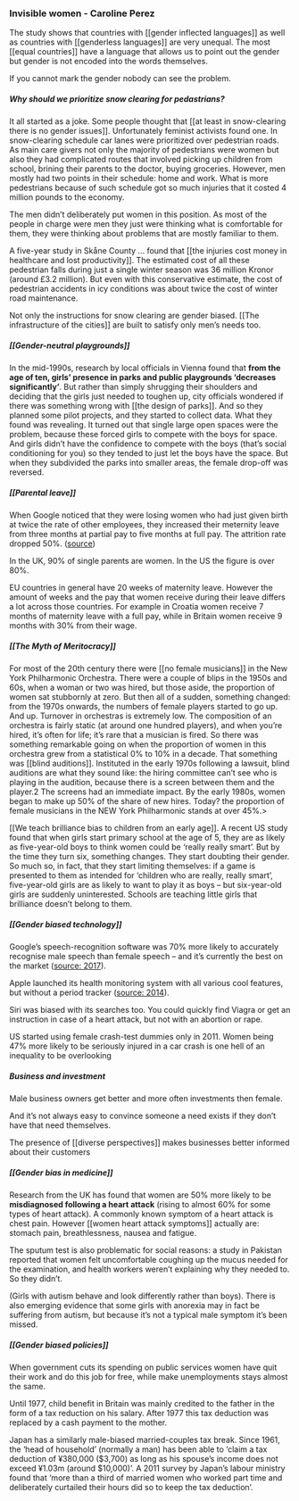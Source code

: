 ### Invisible women - Caroline Perez

The study shows that countries with [[gender inflected languages]] as well as countries with [[genderless languages]] are very unequal. The most [[equal countries]] have a language that allows us to point out the gender but gender is not encoded into the words themselves.

If you cannot mark the gender nobody can see the problem.


##### Why should we prioritize snow clearing for pedastrians?
It all started as a joke. Some people thought that [[at least in snow-clearing there is no gender issues]]. Unfortunately feminist activists found one. In snow-clearing schedule car lanes were prioritized over pedestrian roads. As main care givers not only the majority of pedestrians were women but also they had complicated routes that involved picking up children from school, brining their parents to the doctor, buying groceries. However, men mostly had two points in their schedule: home and work. What is more pedestrians because of such schedule got so much injuries that it costed 4 million pounds to the economy.

The men didn’t deliberately put women in this position. As most of the people in charge were men they just were thinking what is comfortable for them, they were thinking about problems that are mostly familiar to them.

A five-year study in Skåne County ... found that [[the injuries cost money in healthcare and lost productivity]]. The estimated cost of all these pedestrian falls during just a single winter season was 36 million Kronor (around £3.2 million).
But even with this conservative estimate, the cost of pedestrian accidents in icy conditions was about twice the cost of winter road maintenance. 

Not only the instructions for snow clearing are gender biased. [[The infrastructure of the cities]] are built to satisfy only men’s needs too.


##### [[Gender-neutral playgrounds]]
In the mid-1990s, research by local officials in Vienna found that **from the age of ten, girls’ presence in parks and public playgrounds ‘decreases significantly’**. But rather than simply shrugging their shoulders and deciding that the girls just needed to toughen up, city officials wondered if there was something wrong with [[the design of parks]]. And so they planned some pilot projects, and they started to collect data.
What they found was revealing. It turned out that single large open spaces were the problem, because these forced girls to compete with the boys for space. And girls didn’t have the confidence to compete with the boys (that’s social conditioning for you) so they tended to just let the boys have the space. But when they subdivided the parks into smaller areas, the female drop-off was reversed. 


##### [[Parental leave]]
When Google noticed that they were losing women who had just given birth at twice the rate of other employees, they increased their meternity leave from three months at partial pay to five months at full pay. The attrition rate dropped 50%. ([source](https://www.nytimes.com/2012/08/23/technology/in-googles-inner-circle-a-falling-number-of-women.html))

In the UK, 90% of single parents are women. In the US the figure is over 80%.

EU countries in general have 20 weeks of maternity leave. However the amount of weeks and the pay that women receive during their leave differs a lot across those countries. For example in Croatia women receive 7 months of maternity leave with a full pay, while in Britain women receive 9 months with 30% from their wage.



##### [[The Myth of Meritocracy]]
For most of the 20th century there were [[no female musicians]] in the New York Philharmonic Orchestra. There were a couple of blips in the 1950s and 60s, when a woman or two was hired, but those aside, the proportion of women sat stubbornly at zero. But then all of a sudden, something changed: from the 1970s onwards, the numbers of female players started to go up. And up.
Turnover in orchestras is extremely low. The composition of an orchestra is fairly static (at around one hundred players), and when you’re hired, it’s often for life; it’s rare that a musician is fired. So there was something remarkable going on when the proportion of women in this orchestra grew from a statistical 0% to 10% in a decade.
That something was [[blind auditions]]. Instituted in the early 1970s following a lawsuit, blind auditions are what they sound like: the hiring committee can’t see who is playing in the audition, because there is a screen between them and the player.2 The screens had an immediate impact. By the early 1980s, women began to make up 50% of the share of new hires. Today? the proportion of female musicians in the NEW York Philharmonic stands at over 45%.>

[[We teach brilliance bias to children from an early age]]. A recent US study found that when girls start primary school at the age of 5, they are as likely as five-year-old boys to think women could be ‘really really smart’. But by the time they turn six, something changes. They start doubting their gender. So much so, in fact, that they start limiting themselves: if a game is presented to them as intended for ‘children who are really, really smart’, five-year-old girls are as likely to want to play it as boys – but six-year-old girls are suddenly uninterested. Schools are teaching little girls that brilliance doesn’t belong to them.


##### [[Gender biased technology]]
Google’s speech-recognition software was 70% more likely to accurately recognise male speech than female speech – and it’s currently the best on the market ([source: 2017](https://makingnoiseandhearingthings.com/2016/07/12/googles-speech-recognition-has-a-gender-bias/)).

Apple launched its health monitoring system with all various cool features, but without a period tracker ([source: 2014](https://www.theverge.com/2014/9/25/6844021/apple-promised-an-expansive-health-app-so-why-cant-i-track)).

Siri was biased with its searches too. You could quickly find Viagra or get an instruction in case of a heart attack, but not with an abortion or rape.

US started using female crash-test dummies only in 2011. Women being 47% more likely to be seriously injured in a car crash is one hell of an inequality to be overlooking



##### Business and investment
Male business owners get better and more often investments then female.

And it’s not always easy to convince someone a need exists if they don’t have that need themselves.

The presence of [[diverse perspectives]] makes businesses better informed about their customers


##### [[Gender bias in medicine]]
Research from the UK has found that women are 50% more likely to be **misdiagnosed following a heart attack** (rising to almost 60% for some types of heart attack).
A commonly known symptom of a heart attack is chest pain. However [[women heart attack symptoms]] actually are: stomach pain, breathlessness, nausea and fatigue.

The sputum test is also problematic for social reasons: a study in Pakistan reported that women felt uncomfortable coughing up the mucus needed for the examination, and health workers weren’t explaining why they needed to. So they didn’t.

(Girls with autism behave and look differently rather than boys). There is also emerging evidence that some girls with anorexia may in fact be suffering from autism, but because it’s not a typical male symptom it’s been missed.


##### [[Gender biased policies]]
When government cuts its spending on public services women have quit their work and do this job for free, while make unemployments stays almost the same.

Until 1977, child benefit in Britain was mainly credited to the father in the form of a tax reduction on his salary. After 1977 this tax deduction was replaced by a cash payment to the mother.

Japan has a similarly male-biased married-couples tax break. Since 1961, the ‘head of household’ (normally a man) has been able to ‘claim a tax deduction of ¥380,000 ($3,700) as long as his spouse’s income does not exceed ¥1.03m (around $10,000)’. A 2011 survey by Japan’s labour ministry found that ‘more than a third of married women who worked part time and deliberately curtailed their hours did so to keep the tax deduction’.